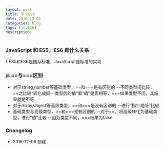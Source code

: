 ```yaml
---
layout: post
title: 学习ES6
date: 2016-12-06
categories: blog
tags: [js,ES6]
description: 
---
```


### JavaScript 和 ES5，ES6 是什么关系

1.ES5和ES6是国际标准，JavaScript是标准的实现


### js ==与===区别

- 对于string,number等基础类型，==和===是有区别的
	--不同类型间比较，==之比较“转化成同一类型后的值”看“值”是否相等，===如果类型不同，其结果就是不等
- 对于Array,Object等高级类型，==和===是没有区别的
	--进行“指针地址”比较
- 基础类型与高级类型，==和===是有区别的
	--对于==，将高级转化为基础类型，进行“值”比较
	--因为类型不同，===结果为false

### Changelog

- 2016-12-06 创建
